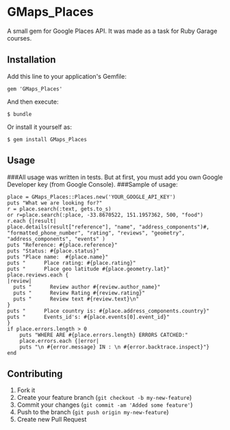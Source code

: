# GMaps_Places

A small gem for Google Places API. It was made as a task for Ruby Garage courses.

## Installation

Add this line to your application's Gemfile:

    gem 'GMaps_Places'

And then execute:

    $ bundle

Or install it yourself as:

    $ gem install GMaps_Places

## Usage

###All usage was written in tests. But at first, you must add you own Google Developer key (from Google Console).
###Sample of usage:

    place = GMaps_Places::Places.new('YOUR_GOOGLE_API_KEY')
    puts "What we are looking for?"
    r = place.search(:text, gets.to_s)
    or r=place.search(:place, -33.8670522, 151.1957362, 500, "food")
    r.each {|result|
    place.details(result["reference"], "name", "address_components")#, "formatted_phone_number", "rating", "reviews", "geometry", "address_components", "events" )
    puts "Reference: #{place.reference}"
    puts "Status: #{place.status}"
    puts "Place name:  #{place.name}"
    puts "      Place rating: #{place.rating}"
    puts "      Place geo latitude #{place.geometry.lat}"
    place.reviews.each {
    |review|
      puts "      Review author #{review.author_name}"
      puts "      Review Rating #{review.rating}"
      puts "      Review text #{review.text}\n"
    }
    puts "      Place country is: #{place.address_components.country}"
    puts "      Events_id's: #{place.events[0].event_id}"
    }
    if place.errors.length > 0
        puts "WHERE ARE #{place.errors.length} ERRORS CATCHED:"
        place.errors.each {|error|
        puts "\n #{error.message} IN : \n #{error.backtrace.inspect}"}
    end


## Contributing

1. Fork it
2. Create your feature branch (`git checkout -b my-new-feature`)
3. Commit your changes (`git commit -am 'Added some feature'`)
4. Push to the branch (`git push origin my-new-feature`)
5. Create new Pull Request
